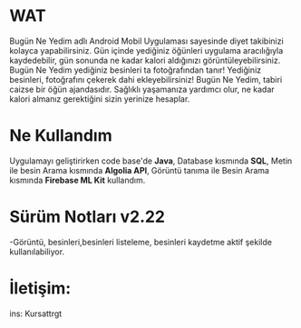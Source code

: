 # WAT

Bugün Ne Yedim adlı Android Mobil Uygulaması sayesinde diyet takibinizi kolayca yapabilirsiniz. Gün içinde yediğiniz öğünleri uygulama aracılığıyla kaydedebilir, gün sonunda ne kadar kalori aldığınızı görüntüleyebilirsiniz. Bugün Ne Yedim yediğiniz besinleri ta fotoğrafından tanır! Yediğiniz besinleri, fotoğrafını çekerek dahi ekleyebilirsiniz!
Bugün Ne Yedim, tabiri caizse bir öğün ajandasıdır. Sağlıklı yaşamanıza yardımcı olur, ne kadar kalori almanız gerektiğini sizin yerinize hesaplar.


# Ne Kullandım
Uygulamayı geliştirirken code base'de **Java**, Database kısmında **SQL**, Metin ile besin Arama kısmında **Algolia API**, Görüntü tanıma ile Besin Arama kısmında **Firebase ML Kit** kullandım.

# Sürüm Notları v2.22
-Görüntü, besinleri,besinleri listeleme, besinleri kaydetme aktif şekilde kullanılabiliyor.


# İletişim:
ins: Kursattrgt